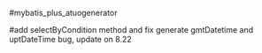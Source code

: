 #mybatis_plus_atuogenerator 

#add selectByCondition method and fix generate gmtDatetime and uptDateTime bug, update on 8.22

